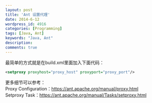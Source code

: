 ```yaml
---
layout: post
title: 'Ant 设置代理'
date: 2014-6-12
wordpress_id: 4916
categories: [Programming]
tags: [Java, Ant]
keywords: "Java, Ant"
description: 
comments: true
---
```

最简单的方式就是在build.xml里面加入下面代码：

``` xml
<setproxy proxyhost="proxy_host" proxyport="proxy_port"/>
```
更多细节可以参考：    
Proxy Configuration：<https://ant.apache.org/manual/proxy.html>    
Setproxy Task：<https://ant.apache.org/manual/Tasks/setproxy.html>
